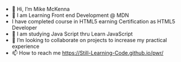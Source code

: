 - 👋 Hi, I’m Mike McKenna 
- 👀 I am Learning Front end Development @ MDN
- I have completed course in HTML5 earning Certification as HTML5 Developer 
- 🌱 I am studying Java Script thru Learn JavaScript
- 💞️ I’m looking to collaborate on projects to increase my practical experience
- 📫 How to reach me https://Still-Learning-Code.github.io/pwr/

<!---
Still-Learning-code/Still-Learning-code is a ✨ special ✨ repository because its `README.md` (this file) appears on your GitHub profile.
You can click the Preview link to take a look at your changes.
--->
